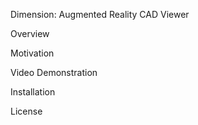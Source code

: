 Dimension: Augmented Reality CAD Viewer

Overview

Motivation

Video Demonstration

Installation

License
